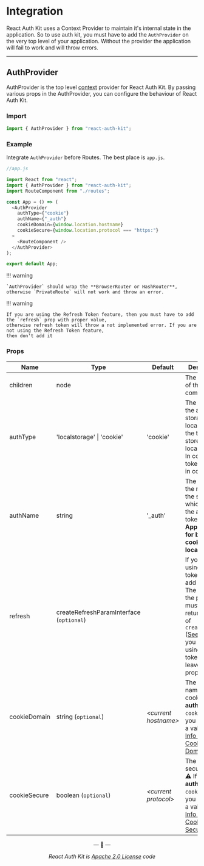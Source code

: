 # Integration

React Auth Kit uses a Context Provider to maintain it's internal state in the application.
So to use auth kit, you must have to add the `AuthProvider` on the very top level of your application.
Without the provider the application will fail to work and will throw errors.

<div data-ea-publisher="authkitarkadipme"
data-ea-type="image" class="horizontal bordered"
data-ea-keywords="javascript|react"></div>

---

## AuthProvider

AuthProvider is the top level [context](https://reactjs.org/docs/context.html) provider for React Auth Kit.
By passing various props in the AuthProvider, you can configure the behaviour of React Auth Kit.

### Import

```javascript
import { AuthProvider } from "react-auth-kit";
```

### Example

Integrate `AuthProvider` before Routes. The best place is `app.js`.

```javascript
//app.js

import React from "react";
import { AuthProvider } from "react-auth-kit";
import RouteComponent from "./routes";

const App = () => (
  <AuthProvider
    authType={"cookie"}
    authName={"_auth"}
    cookieDomain={window.location.hostname}
    cookieSecure={window.location.protocol === "https:"}
  >
    <RouteComponent />
  </AuthProvider>
);

export default App;
```

!!! warning

    `AuthProvider` should wrap the **BrowserRouter or HashRouter**,
    otherwise `PrivateRoute` will not work and throw an error.

!!! warning

    If you are using the Refresh Token feature, then you must have to add the `refresh` prop with proper value,
    otherwise refresh token will throw a not implemented error. If you are not using the Refresh Token feature,
    then don't add it

### Props

| Name         | Type                                     | Default               | Description                                                                                                                                                                                                                               |
| ------------ | ---------------------------------------- | --------------------- | ----------------------------------------------------------------------------------------------------------------------------------------------------------------------------------------------------------------------------------------- |
| children     | node                                     |                       | The content of the component                                                                                                                                                                                                              |
| authType     | 'localstorage' \| 'cookie'               | 'cookie'              | The type of the auth storage. In localstorage, the tokens store in localStorage. In cookie, the tokens store in cookies.                                                                                                                  |
| authName     | string                                   | '\_auth'              | The prefix for the name of the storage, which stores the auth token. **Applicable for both cookies and localStorage**.                                                                                                                    |
| refresh      | createRefreshParamInterface (`optional`) |                       | If you are using refresh token, then add this prop. The value of the props must be the return value of `createRefresh` ([See Here](/refreshtoken/#integration-in-auth-provider). If you are not using refresh token, then leave the prop) |
| cookieDomain | string (`optional`)                      | _<current hostname\>_ | The Domain name for cookie. ⚠ If **authType** is `cookie`, then you must put a value. [More Info about Cookie Domain](https://developer.mozilla.org/en-US/docs/Web/HTTP/Cookies)                                                          |
| cookieSecure | boolean (`optional`)                     | _<current protocol\>_ | The cookie secure flag. ⚠ If **authType** is `cookie`, then you must put a value. [More Info about Cookie Security](https://developer.mozilla.org/en-US/docs/Web/HTTP/Cookies)                                                            |

<p align="center">&mdash; 🔑  &mdash;</p>
<p align="center"><i>React Auth Kit is <a href="https://github.com/react-auth-kit/react-auth-kit/blob/master/LICENSE">Apache 2.0 License</a> code</i></p>

